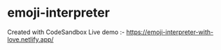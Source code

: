 # emoji-interpreter
Created with CodeSandbox
Live demo :- https://emoji-interpreter-with-love.netlify.app/
